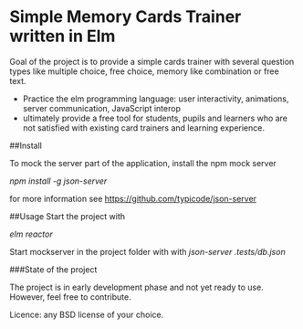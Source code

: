 # Simple Memory Cards Trainer written in Elm

Goal of the project is to provide a simple cards trainer with several question types like multiple choice, free choice, memory like combination or free text.
- Practice the elm programming language: user interactivity, animations, server communication, JavaScript interop
- ultimately provide a free tool for students, pupils and learners who are not satisfied with existing card trainers and learning experience.

##Install

To mock the server part of the application, install the npm mock server

_npm install -g json-server_

for more information see https://github.com/typicode/json-server

##Usage
Start the project with

_elm reactor_

Start mockserver in the project folder with with
_json-server .tests/db.json_


###State of the project

The project is in early development phase and not yet ready to use. However, feel free to contribute.

Licence: any BSD license of your choice. 